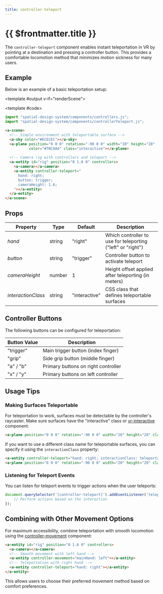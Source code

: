 ```yaml
---
title: controller-teleport
---
```


<script setup lang="ts">
import { ref, onMounted } from "vue";
import ComponentExample from "../vue/ComponentExample.vue";

const renderScene = ref(false);

onMounted(async () => {
  try {
    // await import("spatial-design-system/components/controllers.js");
    // await import("spatial-design-system/components/controllerTeleport.js");
    renderScene.value = true;
  } catch (e) {
    console.error(e);
  }
});
</script>

# {{ $frontmatter.title }}

The `controller-teleport` component enables instant teleportation in VR by pointing at a destination and pressing a controller button. This provides a comfortable locomotion method that minimizes motion sickness for many users.

## Example

Below is an example of a basic teleportation setup:

<ComponentExample :fixed="true">

<template #output v-if="renderScene">
  <a-sky color="#ECECEC"></a-sky>
  <a-plane position="0 0 0" rotation="-90 0 0" width="20" height="20" color="#7BC8A4" class="interactive"></a-plane>
  
  <a-entity id="rig" position="0 1.6 0" controllers>
    <a-camera></a-camera>
    <a-entity controller-teleport="
      hand: right;
      button: trigger;
      cameraHeight: 1.6;
    "></a-entity>
  </a-entity>
</template>

<template #code>

```js
import "spatial-design-system/components/controllers.js";
import "spatial-design-system/components/controllerTeleport.js";
```

```html
<a-scene>
  <!-- Simple environment with teleportable surface -->
  <a-sky color="#ECECEC"></a-sky>
  <a-plane position="0 0 0" rotation="-90 0 0" width="20" height="20" 
           color="#7BC8A4" class="interactive"></a-plane>
  
  <!-- Camera rig with controllers and teleport -->
  <a-entity id="rig" position="0 1.6 0" controllers>
    <a-camera></a-camera>
    <a-entity controller-teleport="
      hand: right;
      button: trigger;
      cameraHeight: 1.6;
    "></a-entity>
  </a-entity>
</a-scene>
```

</template>

</ComponentExample>

## Props

| Property           | Type    | Default       | Description                                                       |
|--------------------|---------|---------------|-------------------------------------------------------------------|
| _hand_             | string  | "right"       | Which controller to use for teleporting ("left" or "right")       |
| _button_           | string  | "trigger"     | Controller button to activate teleport                            |
| _cameraHeight_     | number  | 1             | Height offset applied after teleporting (in meters)               |
| _interactionClass_ | string  | "interactive" | CSS class that defines teleportable surfaces                      |

## Controller Buttons

The following buttons can be configured for teleportation:

| Button Value | Description                       |
|--------------|-----------------------------------|
| "trigger"    | Main trigger button (index finger)|
| "grip"       | Side grip button (middle finger)  |
| "a" / "b"    | Primary buttons on right controller |
| "x" / "y"    | Primary buttons on left controller  |

## Usage Tips

### Making Surfaces Teleportable

For teleportation to work, surfaces must be detectable by the controller's raycaster. Make sure surfaces have the "interactive" class or [vr-interactive](/ar-vr-components/vr-interactive) component:

```html
<a-plane position="0 0 0" rotation="-90 0 0" width="20" height="20" class="interactive"></a-plane>
```

If you want to use a different class name for teleportable surfaces, you can specify it using the `interactionClass` property:

```html
<a-entity controller-teleport="hand: right; interactionClass: teleportable"></a-entity>
<a-plane position="0 0 0" rotation="-90 0 0" width="20" height="20" class="teleportable"></a-plane>
```

### Listening for Teleport Events

You can listen for teleport events to trigger actions when the user teleports:

```js
document.querySelector('[controller-teleport]').addEventListener('teleported', ()=>{
    // Perform actions based on the interaction
});
```

## Combining with Other Movement Options

For maximum accessibility, combine teleportation with smooth locomotion using the [controller-movement](/ar-vr-components/controller-movement) component:

```html
<a-entity id="rig" position="0 1.6 0" controllers>
  <a-camera></a-camera>
  <!-- Smooth movement with left hand -->
  <a-entity controller-movement="mainHand: left"></a-entity>
  <!-- Teleportation with right hand -->
  <a-entity controller-teleport="hand: right"></a-entity>
</a-entity>
```

This allows users to choose their preferred movement method based on comfort preferences.